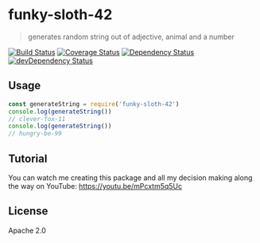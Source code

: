# funky-sloth-42

> generates random string out of adjective, animal and a number

[![Build Status](https://travis-ci.org/gr2m/funky-sloth-42.svg?branch=master)](https://travis-ci.org/gr2m/funky-sloth-42)
[![Coverage Status](https://coveralls.io/repos/gr2m/funky-sloth-42/badge.svg?branch=master)](https://coveralls.io/r/gr2m/funky-sloth-42?branch=master)
[![Dependency Status](https://david-dm.org/gr2m/funky-sloth-42.svg)](https://david-dm.org/gr2m/funky-sloth-42)
[![devDependency Status](https://david-dm.org/gr2m/funky-sloth-42/dev-status.svg)](https://david-dm.org/gr2m/funky-sloth-42#info=devDependencies)

## Usage

```js
const generateString = require('funky-sloth-42')
console.log(generateString())
// clever-fox-11
console.log(generateString())
// hungry-be-99
```

## Tutorial

You can watch me creating this package and all my decision making along the way on YouTube:
https://youtu.be/mPcxtm5q5Uc

## License

Apache 2.0
